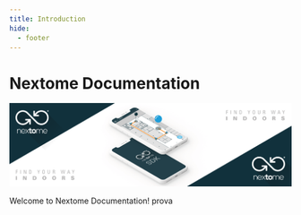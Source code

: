 ```yaml
---
title: Introduction
hide:
  - footer
---
```

# Nextome Documentation

![Nextome Android SDK Cover](assets/cover.png)

Welcome to Nextome Documentation! prova

